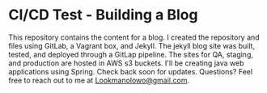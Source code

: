 # CI/CD Test - Building a Blog

This repository contains the content for a blog. I created the repository and files using GitLab, a Vagrant box, and Jekyll. The jekyll blog site was built, tested, and deployed through a GitLap pipeline. The sites for QA, staging, and production are hosted in AWS s3 buckets. I'll be creating java web applications using Spring. Check back soon for updates. Questions? Feel free to reach out to me at Lookmanolowo@gmail.com.
